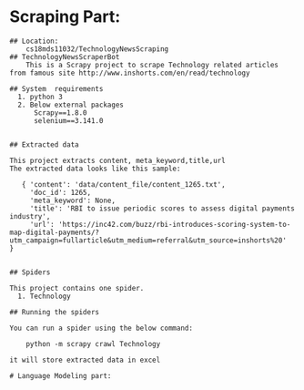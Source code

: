 # Scraping Part:
	## Location:
		cs18mds11032/TechnologyNewsScraping
	## TechnologyNewsScraperBot
		This is a Scrapy project to scrape Technology related articles from famous site http://www.inshorts.com/en/read/technology

	## System  requirements
	  1. python 3
	  2. Below external packages
		  Scrapy==1.8.0
		  selenium==3.141.0


	## Extracted data

	This project extracts content, meta_keyword,title,url
	The extracted data looks like this sample:

	   { 'content': 'data/content_file/content_1265.txt',
		 'doc_id': 1265,
		 'meta_keyword': None,
		 'title': 'RBI to issue periodic scores to assess digital payments industry',
		 'url': 'https://inc42.com/buzz/rbi-introduces-scoring-system-to-map-digital-payments/?utm_campaign=fullarticle&utm_medium=referral&utm_source=inshorts%20'
	}


	## Spiders

	This project contains one spider.
	  1. Technology

	## Running the spiders

	You can run a spider using the below command:

		python -m scrapy crawl Technology

	it will store extracted data in excel

	# Language Modeling part:
